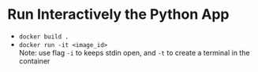 # Run Interactively the Python App
- `docker build .`
- `docker run -it <image_id>`  
Note: use flag `-i` to keeps stdin open, and `-t` to create a terminal in the container